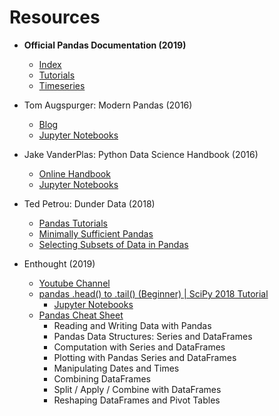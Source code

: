 # Resources

- **Official Pandas Documentation (2019)**
    - [Index](https://pandas.pydata.org/pandas-docs/stable/index.html)
    - [Tutorials](https://pandas.pydata.org/pandas-docs/stable/getting_started/tutorials.html)
    - [Timeseries](https://pandas.pydata.org/pandas-docs/stable/user_guide/timeseries.html)


- Tom Augspurger: Modern Pandas (2016)
    - [Blog](https://tomaugspurger.github.io/modern-1-intro.html)
    - [Jupyter Notebooks](https://github.com/TomAugspurger/effective-pandas)


- Jake VanderPlas: Python Data Science Handbook (2016)
    - [Online Handbook](https://jakevdp.github.io/PythonDataScienceHandbook/)
    - [Jupyter Notebooks](https://github.com/jakevdp/PythonDataScienceHandbook)


- Ted Petrou: Dunder Data (2018)
    - [Pandas Tutorials](https://medium.com/dunder-data/pandas-tutorials/home)
    - [Minimally Sufficient Pandas](https://medium.com/dunder-data/minimally-sufficient-pandas-a8e67f2a2428)
    - [Selecting Subsets of Data in Pandas](https://medium.com/dunder-data/selecting-subsets-of-data-in-pandas-6fcd0170be9c)


- Enthought (2019)
    - [Youtube Channel](https://www.youtube.com/user/EnthoughtMedia/videos)
    - [pandas .head() to .tail() (Beginner) | SciPy 2018 Tutorial](https://youtu.be/lkLl_QKLgcA)
        - [Jupyter Notebooks](https://github.com/TomAugspurger/pandas-head-to-tail)
    - [Pandas Cheat Sheet](https://www.enthought.com/cheat-sheets-pandas-python-for-data-analysis/)
        - Reading and Writing Data with Pandas
        - Pandas Data Structures: Series and DataFrames
        - Computation with Series and DataFrames
        - Plotting with Pandas Series and DataFrames
        - Manipulating Dates and Times
        - Combining DataFrames
        - Split / Apply / Combine with DataFrames
        - Reshaping DataFrames and Pivot Tables